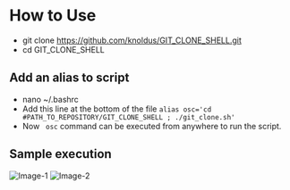 # How to Use
- git clone https://github.com/knoldus/GIT_CLONE_SHELL.git
- cd GIT_CLONE_SHELL

## Add an alias to script 
- nano ~/.bashrc
- Add this line at the bottom of the file ``` alias osc='cd #PATH_TO_REPOSITORY/GIT_CLONE_SHELL ; ./git_clone.sh' ```
- Now ``` osc``` command can be executed from anywhere to run the script.

## Sample execution
![Image-1](https://user-images.githubusercontent.com/76727343/166417283-5ffcfeb9-af54-4cd6-b159-e607ff995a82.png)
![Image-2](https://user-images.githubusercontent.com/76727343/166417290-7729b6c1-eeea-4cb2-a9a8-b987e10a1f10.png)
